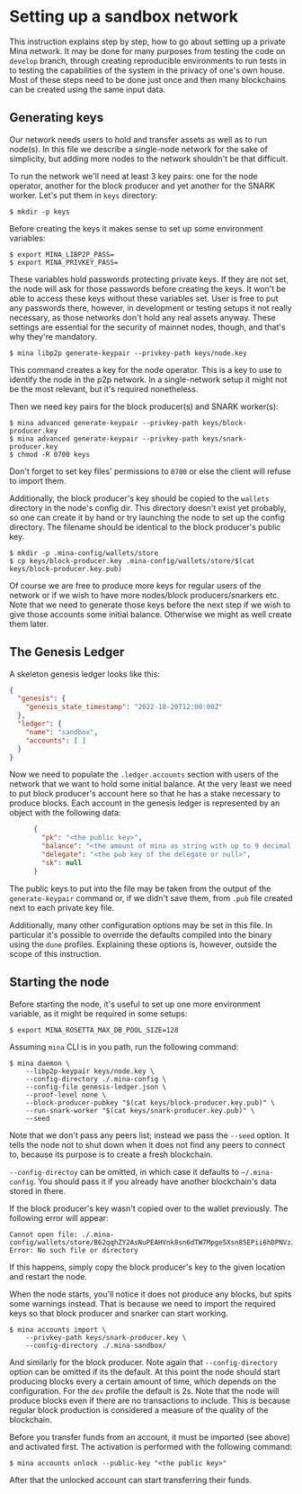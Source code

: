 Setting up a sandbox network
=============================

This instruction explains step by step, how to go about setting up a
private Mina network. It may be done for many purposes from testing the
code on `develop` branch, through creating reproducible environments to
run tests in to testing the capabilities of the system in the privacy
of one's own house. Most of these steps need to be done just once and
then many blockchains can be created using the same input data.

Generating keys
---------------

Our network needs users to hold and transfer assets as well as to run
node(s). In this file we describe a single-node network for the sake of
simplicity, but adding more nodes to the network shouldn't be that
difficult.

To run the network we'll need at least 3 key pairs: one for the node
operator, another for the block producer and yet another for the SNARK
worker. Let's put them in `keys` directory:

```shell
$ mkdir -p keys
```

Before creating the keys it makes sense to set up some environment
variables:

```shell
$ export MINA_LIBP2P_PASS=
$ export MINA_PRIVKEY_PASS=
```

These variables hold passwords protecting private keys. If they are
not set, the node will ask for those passwords before creating the
keys. It won't be able to access these keys without these variables
set. User is free to put any passwords there, however, in development
or testing setups it not really necessary, as those networks don't
hold any real assets anyway. These settings are essential for the
security of mainnet nodes, though, and that's why they're mandatory.

```shell
$ mina libp2p generate-keypair --privkey-path keys/node.key
```

This command creates a key for the node operator. This is a key to use
to identify the node in the p2p network. In a single-network setup it
might not be the most relevant, but it's required nonetheless.

Then we need key pairs for the block producer(s) and SNARK worker(s):

```shell
$ mina advanced generate-keypair --privkey-path keys/block-producer.key
$ mina advanced generate-keypair --privkey-path keys/snark-producer.key
$ chmod -R 0700 keys
```

Don't forget to set key files' permissions to `0700` or else the
client will refuse to import them.

Additionally, the block producer's key should be copied to the `wallets`
directory in the node's config dir. This directory doesn't exist yet
probably, so one can create it by hand or try launching the node to
set up the config directory. The filename should be identical to the
block producer's public key.

```shell
$ mkdir -p .mina-config/wallets/store
$ cp keys/block-producer.key .mina-config/wallets/store/$(cat keys/block-producer.key.pub)
```

Of course we are free to produce more keys for regular users of the
network or if we wish to have more nodes/block producers/snarkers
etc. Note that we need to generate those keys before the next step if
we wish to give those accounts some initial balance. Otherwise we
might as well create them later.

The Genesis Ledger
--------------

A skeleton genesis ledger looks like this:

```genesis-ledger.json
{
  "genesis": {
    "genesis_state_timestamp": "2022-10-20T12:00:00Z"
  },
  "ledger": {
    "name": "sandbox",
    "accounts": [ ]
  }
}
```

Now we need to populate the `.ledger.accounts` section with users of
the network that we want to hold some initial balance. At the very
least we need to put block producer's account here so that he has a
stake necessary to produce blocks. Each account in the genesis ledger
is represented by an object with the following data:

```genesis-ledger.json
      {
        "pk": "<the public key>",
        "balance": "<the amount of mina as string with up to 9 decimal places>",
        "delegate": "<the pub key of the delegate or null>",
        "sk": null
      }
```

The public keys to put into the file may be taken from the output of
the `generate-keypair` command or, if we didn't save them, from `.pub`
file created next to each private key file.

Additionally, many other configuration options may be set in this file.
In particular it's possible to override the defaults compiled into the
binary using the `dune` profiles. Explaining these options is, however,
outside the scope of this instruction.

Starting the node
-----------------

Before starting the node, it's useful to set up one more
environment variable, as it might be required in some setups:

```shell
$ export MINA_ROSETTA_MAX_DB_POOL_SIZE=128
```

Assuming `mina` CLI is in you path, run the following command:

```shell
$ mina daemon \
    --libp2p-keypair keys/node.key \
    --config-directory ./.mina-config \
    --config-file genesis-ledger.json \
    --proof-level none \
    --block-producer-pubkey "$(cat keys/block-producer.key.pub)" \
    --run-snark-worker "$(cat keys/snark-producer.key.pub)" \
    --seed
```

Note that we don't pass any peers list; instead we pass the `--seed`
option.  It tells the node not to shut down when it does not find any
peers to connect to, because its purpose is to create a fresh
blockchain.

`--config-directoy` can be omitted, in which case it defaults to
`~/.mina-config`. You should pass it if you already have another
blockchain's data stored in there.

If the block producer's key wasn't copied over to the wallet
previously. The following error will appear:

```log
Cannot open file: ./.mina-config/wallets/store/B62qqhZY2AsNuPEAHVnk8sn6dTW7Mpge5Xsn85EPii6hDPNVzJP437S. Error: No such file or directory
```

If this happens, simply copy the block producer's key to the given
location and restart the node.

When the node starts, you'll notice it does not produce any blocks,
but spits some warnings instead. That is because we need to import
the required keys so that block producer and snarker can start
working.

```shell
$ mina accounts import \
    --privkey-path keys/snark-producer.key \
    --config-directory ./.mina-sandbox/
```

And similarly for the block producer. Note again that
`--config-directory` option can be omitted if its the default.
At this point the node should start producing blocks every a
certain amount of time, which depends on the configuration. For
the `dev` profile the default is 2s. Note that the node will
produce blocks even if there are no transactions to include.
This is because regular block production is considered a measure
of the quality of the blockchain.

Before you transfer funds from an account, it must be imported
(see above) and activated first. The activation is performed with
the following command:

```shell
$ mina accounts unlock --public-key "<the public key>"
```

After that the unlocked account can start transferring their funds.
